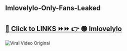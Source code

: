 
 ## Imlovelylo-Only-Fans-Leaked

# <h2><a href="https://clipsfans.com/Imlovelylo&ref=git">🔗 Click to LINKS ⏩⏩ 👉 🟢 Imlovelylo </a></h2>

<a href="https://clipsfans.com/Imlovelylo&ref=git" rel="nofollow" data-target="animated-image.originalLink"><img src="https://i.ibb.co.com/xMMVF88/686577567.gif" alt="Viral Video Original" style="max-width: 100%; display: inline-block;" data-target="animated-image.originalImage"></a>
